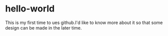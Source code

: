 # hello-world

This is my first time to ues github.I'd like to know more about it so that some design can be made in the later time.
